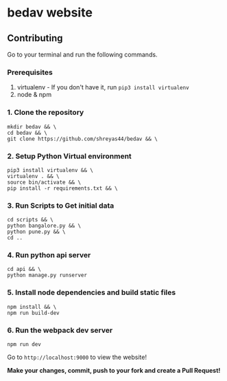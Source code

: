 # bedav website

## Contributing
Go to your terminal and run the following commands.

### Prerequisites

1. virtualenv - If you don't have it, run `pip3 install virtualenv`
2. node & npm

### 1. Clone the repository

```
mkdir bedav && \
cd bedav && \
git clone https://github.com/shreyas44/bedav && \
```

### 2. Setup Python Virtual environment

```
pip3 install virtualenv && \
virtualenv . && \
source bin/activate && \
pip install -r requirements.txt && \
```

### 3. Run Scripts to Get initial data

```
cd scripts && \
python bangalore.py && \
python pune.py && \
cd ..
```

### 4. Run python api server

```
cd api && \
python manage.py runserver
```

### 5. Install node dependencies and build static files

```
npm install && \
npm run build-dev
```

### 6. Run the webpack dev server

```
npm run dev
```

Go to `http://localhost:9000` to view the website!

**Make your changes, commit, push to your fork and create a Pull Request!**
